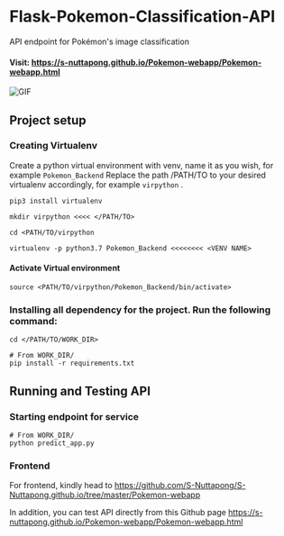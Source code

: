 # Flask-Pokemon-Classification-API
API endpoint for Pokémon's image classification


#### Visit: https://s-nuttapong.github.io/Pokemon-webapp/Pokemon-webapp.html


![GIF](/pokenet_model/assets/poke_illustration.gif)

## Project setup

### Creating Virtualenv
Create a python virtual environment with venv, name it as you wish, for example ```Pokemon_Backend``` Replace the path /PATH/TO to your desired virtualenv accordingly, for example ```virpython``` .
```
pip3 install virtualenv

mkdir virpython <<<< </PATH/TO>

cd <PATH/TO/virpython

virtualenv -p python3.7 Pokemon_Backend <<<<<<<< <VENV NAME>
```
#### Activate Virtual environment
```
source <PATH/TO/virpython/Pokemon_Backend/bin/activate>
```

### Installing all dependency for the project. Run the following command:
```
cd </PATH/TO/WORK_DIR>

# From WORK_DIR/
pip install -r requirements.txt
``` 

## Running and Testing API

### Starting endpoint for service
```
# From WORK_DIR/
python predict_app.py
```
### Frontend
For frontend, kindly head to  https://github.com/S-Nuttapong/S-Nuttapong.github.io/tree/master/Pokemon-webapp


In addition, you can test API directly from this Github page https://s-nuttapong.github.io/Pokemon-webapp/Pokemon-webapp.html
